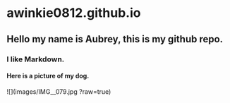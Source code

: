 # awinkie0812.github.io

## Hello my name is Aubrey, this is my github repo.

### I like Markdown.


#### Here is a picture of my dog.

![](images/IMG__079.jpg ?raw=true)